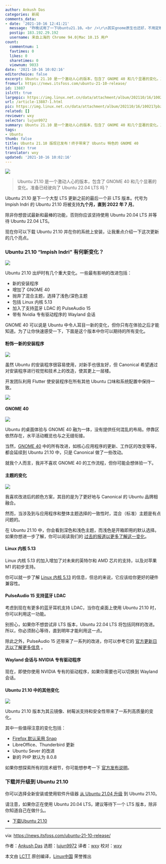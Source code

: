 ```yaml
---
author: Ankush Das
categories: 新闻
comments_data:
- date: '2021-10-16 12:41:21'
  message: "昨晚试用了一下Ubuntu21.10。<br />\r\n其实gnome原生也还好，不用定制。定制让人觉得怪怪的。<br />\r\n不过还是不大喜欢gnome40，更喜欢之前的gnome3"
  postip: 183.192.29.192
  username: 来自上海的 Chrome 94.0|Mac 10.15 用户
count:
  commentnum: 1
  favtimes: 0
  likes: 0
  sharetimes: 0
  viewnum: 9033
date: '2021-10-16 10:02:16'
editorchoice: false
excerpt: Ubuntu 21.10 是一个激动人心的版本，包含了 GNOME 40 和几个显著的变化。准备已经驶向了 Ubuntu 22.04 LTS 吗？
fromurl: https://news.itsfoss.com/ubuntu-21-10-release/
id: 13887
islctt: true
largepic: https://img.linux.net.cn/data/attachment/album/202110/16/100217pbz6pgbg5pbojrio.png
url: /article-13887-1.html
pic: https://img.linux.net.cn/data/attachment/album/202110/16/100217pbz6pgbg5pbojrio.png.thumb.jpg
related: []
reviewer: wxy
selector: lujun9972
summary: Ubuntu 21.10 是一个激动人心的版本，包含了 GNOME 40 和几个显著的变化。准备已经驶向了 Ubuntu 22.04 LTS 吗？
tags:
- Ubuntu
thumb: false
title: Ubuntu 21.10 版现已发布！终于带来了 Ubuntu 特色的 GNOME 40
titlepic: true
translator: wxy
updated: '2021-10-16 10:02:16'
---
```


![](https://img.linux.net.cn/data/attachment/album/202110/16/100217pbz6pgbg5pbojrio.png)



> 
> Ubuntu 21.10 是一个激动人心的版本，包含了 GNOME 40 和几个显著的变化。准备已经驶向了 Ubuntu 22.04 LTS 吗？
> 
> 
> 


Ubuntu 21.10 是下一个大型 LTS 更新之前的最后一个非 LTS 版本。代号为 Impish Indri 的 Ubuntu 21.10 将被支持**九个月，直到 2022 年 7 月**。


除非你想尝试最新和最棒的功能，否则你应该坚持使用 Ubuntu 20.04 LTS 并等待 Ubuntu 22.04 LTS。


现在你可以下载 Ubuntu 21.10 并在你的系统上安装，让我重点介绍一下这次更新的几个亮点。


### Ubuntu 21.10 “Impish Indri” 有何新变化？


![](https://img.linux.net.cn/data/attachment/album/202110/16/100218wuad5r5huicfu5uf.png)


Ubuntu 21.10 出炉时有几个重大变化。一些最有影响的改进包括：


* 新的安装程序
* 增加了 GNOME 40
* 抛弃了混合主题，选择了浅色/深色主题
* 包括 Linux 内核 5.13
* 加入了支持蓝牙 LDAC 的 PulseAudio 15
* 带有 Nvidia 专有驱动程序的 Wayland 会话


GNOME 40 可以说是 Ubuntu 中令人耳目一新的变化，但你只有在体验之后才能知道。为了让你快速感受一下，下面是这个版本中你可以期待的所有变化。


#### 粉饰一新的安装程序


![](https://img.linux.net.cn/data/attachment/album/202110/16/100219i1inz1kw1nmikijz.png)


虽然 Ubuntu 的安装程序很容易使用，对新手也很友好，但 Canonical 希望通过对安装程序进行视觉和技术上的改造，使其更上一层楼。


开发团队利用 Flutter 使安装程序在所有其他 Ubuntu 口味和系统配置中保持一致。


![](https://img.linux.net.cn/data/attachment/album/202110/16/100220wb09d8exld88b348.png)


#### GNOME 40


![](https://img.linux.net.cn/data/attachment/album/202110/16/100221lltmnarskoo2ar56.png)


Ubuntu 的桌面体验与 GNOME 40 融为一体，没有提供任何混乱的布局。停靠区依然存在，水平活动概览也与之无缝衔接。


当然，[GNOME 40](https://news.itsfoss.com/gnome-40-release/) 中的所有改进，如核心应用程序的更新、工作区的改变等等，都会延续到 Ubuntu 21.10 中，只是 Canonical 做了一些改动。


就我个人而言，我并不喜欢 GNOME 40 的工作流程，但你可能会想体验一下。


#### 主题的变化


![](https://img.linux.net.cn/data/attachment/album/202110/16/100222blcc9nb0nlg955vc.png)


我喜欢改进后的颜色方案，其目的是为了更好地与 Canonical 的 Ubuntu 品牌相融合。


然而，当涉及到与应用程序和整体主题选择的一致性时，混合（标准）主题是有点问题的。


在 Ubuntu 21.10 中，你会看到深色和浅色主题，而浅色是开箱即用的默认选择。如果你想进一步了解，你可以阅读我们的 [过去的报道以更多了解这一变化](https://news.itsfoss.com/ubuntu-21-10-theme-change/)。


#### Linux 内核 5.13


Linux 内核 5.13 的加入增加了对未来的英特尔和 AMD 芯片的支持，以及对苹果 M1 的初步支持。


你可以就一步了解 [Linux 内核 5.13](https://news.itsfoss.com/linux-kernel-5-13-release/) 的信息，但总的来说，它应该给你更好的硬件兼容性。


#### PulseAudio 15 支持蓝牙 LDAC


考虑到现在有更多的蓝牙耳机支持 LDAC，当你在桌面上使用 Ubuntu 21.10 时，你可以利用这一功能。


别担心，如果你不想尝试非 LTS 版本，Ubuntu 22.04 LTS 将包括同样的改进。所以，你必须耐心等待，直到明年才能利用这一点。


除此之外，PulseAudio 15 还带来了一系列的改进，你可以参考它的 [官方更新日志以了解更多信息](https://www.freedesktop.org/wiki/Software/PulseAudio/Notes/15.0/) 。


#### Wayland 会话与 NVIDIA 专有驱动程序


现在，即使你使用 NVIDIA 专有的驱动程序，如果你需要也可以切换到 Wayland 会话。


#### Ubuntu 21.10 中的其他变化


![](https://img.linux.net.cn/data/attachment/album/202110/16/100223ezikyfolzl9km75m.png)


Ubuntu 21.10 版本为其云镜像、树莓派支持和安全性带来了一系列高质量的变化。


其中一些值得注意的变化包括：


* [Firefox 默认采用 Snap](https://news.itsfoss.com/ubuntu-firefox-snap-default/)
* LibreOffice、Thunderbird 更新
* Ubuntu Sever 的改进
* 新的 PHP 默认为 8.0.8


如果你想探索所有的技术细节，你可能想参考一下 [官方发布说明](https://discourse.ubuntu.com/t/impish-indri-release-notes/21951)。


### 下载并升级到 Ubuntu 21.10


你可以选择全新安装或使用软件升级器 [从 Ubuntu 21.04 升级](https://itsfoss.com/upgrade-ubuntu-to-newer-version/) 到 Ubuntu 21.10。


请注意，如果你正在使用 Ubuntu 20.04 LTS，建议等待下一个 LTS 版本，除非你知道自己在做什么。


* [下载Ubuntu 21.10](https://releases.ubuntu.com/21.10/)




---


via: <https://news.itsfoss.com/ubuntu-21-10-release/>


作者：[Ankush Das](https://news.itsfoss.com/author/ankush/) 选题：[lujun9972](https://github.com/lujun9972) 译者：[wxy](https://github.com/wxy) 校对：[wxy](https://github.com/wxy)


本文由 [LCTT](https://github.com/LCTT/TranslateProject) 原创编译，[Linux中国](https://linux.cn/) 荣誉推出